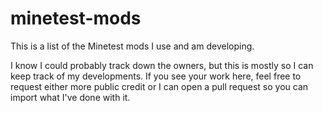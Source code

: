 # minetest-mods
This is a list of the Minetest mods I use and am developing.

I know I could probably track down the owners, but this is mostly so I can keep track of my developments. If you see your work here, feel free to request either more public credit or I can open a pull request so you can import what I've done with it.
